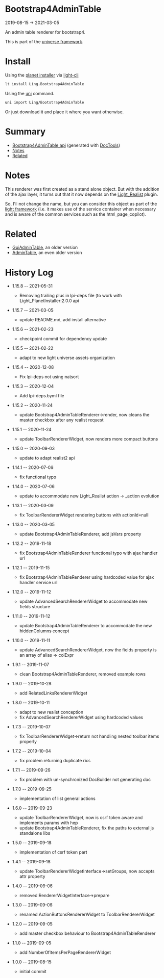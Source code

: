 Bootstrap4AdminTable
===========
2019-08-15 -> 2021-03-05



An admin table renderer for bootstrap4.


This is part of the [universe framework](https://github.com/karayabin/universe-snapshot).


Install
==========
Using the [planet installer](https://github.com/lingtalfi/Light_PlanetInstaller) via [light-cli](https://github.com/lingtalfi/Light_Cli)
```bash
lt install Ling.Bootstrap4AdminTable
```

Using the [uni](https://github.com/lingtalfi/universe-naive-importer) command.
```bash
uni import Ling/Bootstrap4AdminTable
```

Or just download it and place it where you want otherwise.






Summary
===========
- [Bootstrap4AdminTable api](https://github.com/lingtalfi/Bootstrap4AdminTable/blob/master/doc/api/Ling/Bootstrap4AdminTable.md) (generated with [DocTools](https://github.com/lingtalfi/DocTools))
- [Notes](#notes)
- [Related](#related)



Notes
=========

This renderer was first created as a stand alone object.
But with the addition of the ajax layer, it turns out that it now depends on the [Light_Realist](https://github.com/lingtalfi/Light_Realist) plugin.

So, I'll not change the name, but you can consider this object as part of the [light framework](https://github.com/lingtalfi/Light) (i.e. it makes use of the service container
when necessary and is aware of the common services such as the html_page_copilot).






Related
==========
- [GuiAdminTable](https://github.com/lingtalfi/GuiAdminTable/), an older version
- [AdminTable](https://github.com/lingtalfi/AdminTable), an even older version




History Log
=============

- 1.15.8 -- 2021-05-31

    - Removing trailing plus in lpi-deps file (to work with Light_PlanetInstaller:2.0.0 api

- 1.15.7 -- 2021-03-05

    - update README.md, add install alternative

- 1.15.6 -- 2021-02-23

    - checkpoint commit for dependency update
  
- 1.15.5 -- 2021-02-22

    - adapt to new light universe assets organization
  
- 1.15.4 -- 2020-12-08

    - Fix lpi-deps not using natsort

- 1.15.3 -- 2020-12-04

    - Add lpi-deps.byml file

- 1.15.2 -- 2020-11-24

    - update Bootstrap4AdminTableRenderer->render, now cleans the master checkbox after any realist request  
    
- 1.15.1 -- 2020-11-24

    - update ToolbarRendererWidget, now renders more compact buttons    
    
- 1.15.0 -- 2020-09-03

    - update to adapt realist2 api   
    
- 1.14.1 -- 2020-07-06

    - fix functional typo   
    
- 1.14.0 -- 2020-07-06

    - update to accommodate new Light_Realist action -> _action evolution   
    
- 1.13.1 -- 2020-03-09

    - fix ToolbarRendererWidget rendering buttons with actionId=null   
    
- 1.13.0 -- 2020-03-05

    - update Bootstrap4AdminTableRenderer, add jsVars property   
    
- 1.12.2 -- 2019-11-18

    - fix Bootstrap4AdminTableRenderer functional typo with ajax handler url  
    
- 1.12.1 -- 2019-11-15

    - fix Bootstrap4AdminTableRenderer using hardcoded value for ajax handler service url 
    
- 1.12.0 -- 2019-11-12

    - update AdvancedSearchRendererWidget to accommodate new fields structure  
    
- 1.11.0 -- 2019-11-12

    - update Bootstrap4AdminTableRenderer to accommodate the new hiddenColumns concept  
    
- 1.10.0 -- 2019-11-11

    - update AdvancedSearchRendererWidget, now the fields property is an array of alias => colExpr  
    
- 1.9.1 -- 2019-11-07

    - clean Bootstrap4AdminTableRenderer, removed example rows
    
- 1.9.0 -- 2019-10-28

    - add RelatedLinksRendererWidget
    
- 1.8.0 -- 2019-10-11

    - adapt to new realist conception
    - fix AdvancedSearchRendererWidget using hardcoded values
    
- 1.7.3 -- 2019-10-07

    - fix ToolbarRendererWidget->return not handling nested toolbar items properly
    
- 1.7.2 -- 2019-10-04

    - fix problem returning duplicate rics

- 1.7.1 -- 2019-09-26

    - fix problem with un-synchronized DocBuilder not generating doc
    
- 1.7.0 -- 2019-09-25

    - implementation of list general actions
    
- 1.6.0 -- 2019-09-23

    - update ToolbarRendererWidget, now is csrf token aware and implements params with hep
    - update Bootstrap4AdminTableRenderer, fix the paths to external js standalone libs  
    
- 1.5.0 -- 2019-09-18

    - implementation of csrf token part
    
- 1.4.1 -- 2019-09-18

    - update ToolbarRendererWidgetInterface->setGroups, now accepts attr property
    
- 1.4.0 -- 2019-09-06

    - removed RendererWidgetInterface->prepare
    
- 1.3.0 -- 2019-09-06

    - renamed ActionButtonsRendererWidget to ToolbarRendererWidget

- 1.2.0 -- 2019-09-05

    - add master checkbox behaviour to Bootstrap4AdminTableRenderer
    
- 1.1.0 -- 2019-09-05

    - add NumberOfItemsPerPageRendererWidget
    
- 1.0.0 -- 2019-08-15

    - initial commit